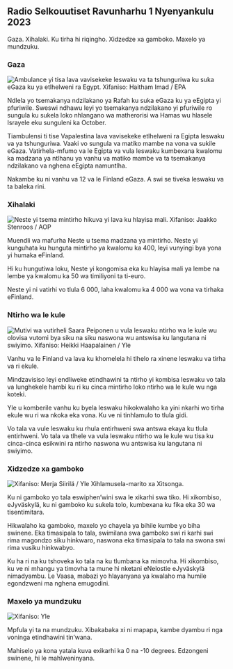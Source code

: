 ## Radio Selkouutiset Ravunharhu 1 Nyenyankulu 2023

Gaza. Xihalaki. Ku tirha hi riqingho. Xidzedze xa gamboko. Maxelo ya mundzuku.

### Gaza

![Ambulance yi tisa lava vavisekeke leswaku va ta tshunguriwa ku suka eGaza ku ya etlhelweni ra Egypt. Xifaniso: Haitham Imad / EPA](https://ku.q_auto:eco/f_auto/fl_lossy/v1698852282/39-1194530654258b7aaf7a)

Ndlela yo tsemakanya ndzilakano ya Rafah ku suka eGaza ku ya eEgipta yi pfuriwile. Sweswi ndhawu leyi yo tsemakanya ndzilakano yi pfuriwile ro sungula ku sukela loko nhlangano wa matherorisi wa Hamas wu hlasele Israyele eku sunguleni ka October.

Tiambulensi ti tise Vapalestina lava vavisekeke etlhelweni ra Egipta leswaku va ya tshunguriwa. Vaaki vo sungula va matiko mambe na vona va sukile eGaza. Vatirhela-mfumo va le Egipta va vula leswaku kumbexana kwalomu ka madzana ya ntlhanu ya vanhu va matiko mambe va ta tsemakanya ndzilakano va nghena eEgipta namuntlha.

Nakambe ku ni vanhu va 12 va le Finland eGaza. A swi se tiveka leswaku va ta baleka rini.

### Xihalaki

![Neste yi tsema mintirho hikuva yi lava ku hlayisa mali. Xifaniso: Jaakko Stenroos / AOP](https://ku.q_auto:eco/f_auto/fl_lossy/v1698838481/39-1191437653a0928a0b5b)

Muendli wa mafurha Neste u tsema madzana ya mintirho. Neste yi kunguhata ku hunguta mintirho ya kwalomu ka 400, leyi vunyingi bya yona yi humaka eFinland.

Hi ku hungutiwa loku, Neste yi kongomisa eka ku hlayisa mali ya lembe na lembe ya kwalomu ka 50 wa timiliyoni ta ti-euro.

Neste yi ni vatirhi vo tlula 6 000, laha kwalomu ka 4 000 wa vona va tirhaka eFinland.

### Ntirho wa le kule

![Mutivi wa vutirheli Saara Peiponen u vula leswaku ntirho wa le kule wu olovisa vutomi bya siku na siku naswona wu antswisa ku langutana ni swiyimo. Xifaniso: Heikki Haapalainen / Yle](https://ku.q_auto:eco/f_auto/fl_lossy/v1698754242/39-11936826540ed9ea44a0)

Vanhu va le Finland va lava ku khomelela hi tlhelo ra xinene leswaku va tirha va ri ekule.

Mindzavisiso leyi endliweke etindhawini ta ntirho yi kombisa leswaku vo tala va lunghekele hambi ku ri ku cinca mintirho loko ntirho wa le kule wu nga koteki.

Yle u komberile vanhu ku byela leswaku hikokwalaho ka yini nkarhi wo tirha ekule wu ri wa nkoka eka vona. Ku ve ni tinhlamulo to tlula gidi.

Vo tala va vule leswaku ku rhula entirhweni swa antswa ekaya ku tlula entirhweni. Vo tala va tlhele va vula leswaku ntirho wa le kule wu tisa ku cinca-cinca esikwini ra ntirho naswona wu antswisa ku langutana ni swiyimo.

### Xidzedze xa gamboko

![ Xifaniso: Merja Siirilä / Yle](https://swifaniso.cdn.yle.fi/xifaniso/kulayicha/c_crop,h_2265,w_4028,x_0,y_378/ar_1.77777777777777777,c_fill,g_faces,h_675,w_1200/dpr_1.0/q_auto:eco/f_auto/fl_lossy/v1698853993/39-119441665423d86dff6c) Xihlamusela-marito xa Xitsonga.

Ku ni gamboko yo tala eswiphen’wini swa le xikarhi swa tiko. Hi xikombiso, eJyväskylä, ku ni gamboko ku sukela tolo, kumbexana ku fika eka 30 wa tisentimitara.

Hikwalaho ka gamboko, maxelo yo chayela ya bihile kumbe yo biha swinene. Eka timasipala to tala, swimilana swa gamboko swi ri karhi swi rima magondzo siku hinkwaro, naswona eka timasipala to tala na swona swi rima vusiku hinkwabyo.

Ku ha ri na ku tshoveka ko tala na ku tlumbana ka mimovha. Hi xikombiso, ku ve ni mhangu ya timovha ta mune hi nketani eNelostie eJyväskylä nimadyambu. Le Vaasa, mabazi yo hlayanyana ya kwalaho ma humile egondzweni ma nghena emugodini.

### Maxelo ya mundzuku

![ Xifaniso: Yle](https://swifaniso.cdn.yle.fi/xifaniso/kulayicha/c_crop,h_1080,w_1919,x_0,y_0/ar_1.77777777777777777,c_fill,g_faces,h_675,w_1200/dpr_1.0/q_auto:eco/f_auto/fl_lossy/v1698848166/39-119453865425d62868a1)

Mpfula yi ta na mundzuku. Xibakabaka xi ni mapapa, kambe dyambu ri nga voninga etindhawini tin’wana.

Mahiselo ya kona yatala kuva exikarhi ka 0 na -10 degrees. Edzongeni swinene, hi le mahlweninyana.